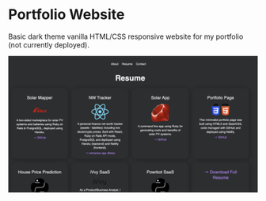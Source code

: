 # Portfolio Website

Basic dark theme vanilla HTML/CSS responsive website for my portfolio (not currently deployed).

![image info](./screenshot.png)
